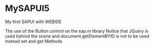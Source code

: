 # MySAPUI5
My first SAPUI with WEBIDE

The use of the Button control on the sap.m library
Notice that JQuery is used behind the scene and 
document.getElementBYID is not to be used instead set and get Methods

